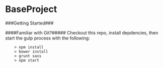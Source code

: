 # BaseProject

###Getting Started###

####Familiar with Git?#####
Checkout this repo, install depdencies, then start the gulp process with the following:

```
	> npm install
	> bower install
	> grunt sass
	> npm start
```
